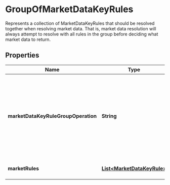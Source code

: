 

# GroupOfMarketDataKeyRules

Represents a collection of MarketDataKeyRules that should be resolved together when resolving market data.  That is, market data resolution will always attempt to resolve with all rules in the group  before deciding what market data to return.

## Properties

| Name | Type | Description | Notes |
|------------ | ------------- | ------------- | -------------|
|**marketDataKeyRuleGroupOperation** | **String** | The operation that will be used to process the collection of market data items and failures found on resolution  into a single market data item or failure to be used.  Supported values: [FirstLatest, AverageOfQuotesFound, AverageOfAllQuotes, FirstMinimum, FirstMaximum] |  |
|**marketRules** | [**List&lt;MarketDataKeyRule&gt;**](MarketDataKeyRule.md) | The rules that should be grouped together in market data resolution. |  |



